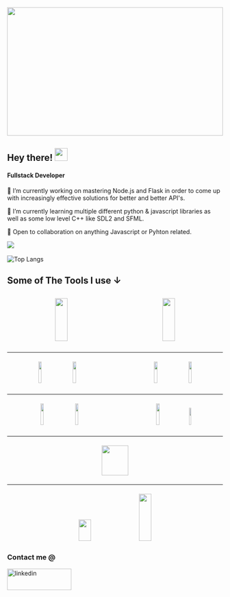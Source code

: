 ### 
<img src="https://t3.ftcdn.net/jpg/02/68/81/22/360_F_268812279_cVMsQJ8UWfV8k8HO2oqjhRY1XhopgE68.jpg" width="100%" height="300">
<h2>Hey there! <img src="https://c.tenor.com/nebZyl8oN7IAAAAi/wave-hello.gif" width="30" height="30"></h2>

<h4>Fullstack Developer</h4>
<p>🔭 I’m currently working on mastering Node.js and Flask in order to come up with increasingly effective solutions for better and better API's. </p>
<p>🌱 I’m currently learning multiple different python & javascript libraries as well as some low level C++ like SDL2 and SFML. </p>
<p>👯 Open to collaboration on anything Javascript or Pyhton related. </p>


![](https://komarev.com/ghpvc/?username=WaylayOvercast)
<br></br> 
![Top Langs](https://github-readme-stats.vercel.app/api/top-langs/?username=WaylayOvercast&layout=compact)   

<h2>Some of The Tools I use &#8595; <h2>
<p align='center' width='100%'>
  <img src='https://user-images.githubusercontent.com/86576382/156447920-95be5a0b-f065-4b9f-b8a3-5218362abfd4.png' width= "24%" height = "100rem"/>
  &nbsp;&nbsp;&nbsp;&nbsp;&nbsp;&nbsp;&nbsp;&nbsp;&nbsp;&nbsp;&nbsp;&nbsp;&nbsp;&nbsp;&nbsp;&nbsp;&nbsp;&nbsp;&nbsp;&nbsp;&nbsp;&nbsp;&nbsp;&nbsp;
  <img src='https://user-images.githubusercontent.com/86576382/156448131-7d37ff06-64c4-40be-84fd-1b09bca2ed52.png' width= "24%" height = "100rem"/> 
</p>
                                                                                                                                                  <!-- NODE, REACT -->
  
________________________________

<p align='center' width='100%'>
  <img src='https://user-images.githubusercontent.com/86576382/156447696-62b08748-8082-4843-95ad-fd287837ec88.png' width= "12%" height = "50rem"/>
  &nbsp;&nbsp;                                                                                                                                    <!-- EXPRESS, KNEX -->
  <img src='https://user-images.githubusercontent.com/86576382/156451558-8370fc12-e975-4ddc-a4ff-52d978dd2f0d.png' width= "12%" height = "50rem"/>
  &nbsp;&nbsp;&nbsp;&nbsp;&nbsp;&nbsp;&nbsp;&nbsp;&nbsp;&nbsp;&nbsp;&nbsp;&nbsp;&nbsp;&nbsp;&nbsp;&nbsp;&nbsp;&nbsp;&nbsp;&nbsp;&nbsp;&nbsp;&nbsp;
    <img src='https://user-images.githubusercontent.com/86576382/156450154-c2138e50-c132-4ead-a79e-c88596b7a472.png' width= "12%" height = "50rem"/>
  &nbsp;&nbsp;                                                                                                                                      <!-- RECOIL, REDUX -->
    <img src ='https://user-images.githubusercontent.com/86576382/156445765-089083e0-5f1a-4b1f-8faa-013e1a4b898f.png' width= "12%" height = "50rem"/>
</p>
  <!-- NODE, REACT -->
  
  ______________________________
  
<p align='center' width='100%'>
  <img src='https://user-images.githubusercontent.com/86576382/156455016-85973328-180f-4be7-97b6-f2f2b78215dc.png' width= "12%" height = "50rem"/>
  &nbsp;&nbsp;                                                                                                                                    <!-- PSQL, SOCKET.IO -->
  <img src='https://user-images.githubusercontent.com/86576382/156454272-6fed3807-5e50-4b91-b997-42084a8bfa94.png' width= "12%" height = "50rem"/>
  &nbsp;&nbsp;&nbsp;&nbsp;&nbsp;&nbsp;&nbsp;&nbsp;&nbsp;&nbsp;&nbsp;&nbsp;&nbsp;&nbsp;&nbsp;&nbsp;&nbsp;&nbsp;&nbsp;&nbsp;&nbsp;&nbsp;&nbsp;&nbsp;
    <img src='https://user-images.githubusercontent.com/86576382/156454696-ce409b22-f9e5-4d99-9682-a36f50129856.png' width= "12%" height = "50rem"/>
  &nbsp;&nbsp;                                                                                                                                    <!-- AXIOS, FRAMERMOTION  -->
    <img src='https://user-images.githubusercontent.com/86576382/156455772-42516ba3-87cc-41c5-885f-7187f83a1942.png' width= "10%" height = "40rem"/>
</p>
  
________________________________
  
  
  <p align="center" width="100%">
    <img src='https://user-images.githubusercontent.com/86576382/156464549-ea80c269-640e-415f-837f-b17da27b0fc1.png' width= "35%" height = "70rem" /> <!-- PYTHON -->
  </p>
  
  
________________________________
  
  

<p align='center' width='100%'>
  <img src='https://user-images.githubusercontent.com/86576382/156466377-9b32687b-b54d-4aab-9783-3dd05f693a7f.png' width= "24%" height = "50rem" />
  &nbsp;&nbsp;                                                                                                                                      <!-- PYGAME, FLASK -->
  <img src='https://user-images.githubusercontent.com/86576382/156466202-529610b5-fec3-43b0-a9f5-fe659cb40806.png' width= "24%" height = "110rem" />
</p>
  
<h3>Contact me @</h3>
<a href="https://www.linkedin.com/in/waylayovercast//"><img src="https://upload.wikimedia.org/wikipedia/commons/thumb/0/01/LinkedIn_Logo.svg/512px-LinkedIn_Logo.svg.png"  alt="linkedin" width="150" height="50"></a>






